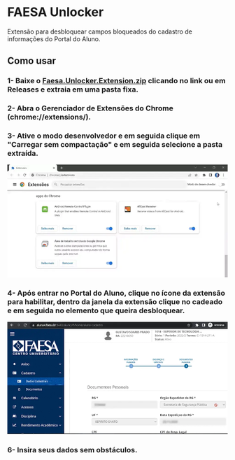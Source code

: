 # FAESA Unlocker
Extensão para desbloquear campos bloqueados do cadastro de informações do Portal do Aluno.

## Como usar
### 1- Baixe o <a href="https://github.com/gustavopradobr/faesa-unlocker/releases/download/stable/Faesa.Unlocker.Extension.zip">Faesa.Unlocker.Extension.zip</a> clicando no link ou em Releases e extraia em uma pasta fixa. <br/>
### 2- Abra o Gerenciador de Extensões do Chrome (chrome://extensions/).<br/>
### 3- Ative o modo desenvolvedor e em seguida clique em "Carregar sem compactação" e em seguida selecione a pasta extraída. <br/>
![](example1.webp)<br/>
### 4- Após entrar no Portal do Aluno, clique no ícone da extensão para habilitar, dentro da janela da extensão clique no cadeado e em seguida no elemento que queira desbloquear. <br/>
![](example2.webp)<br/>
### 6- Insira seus dados sem obstáculos.

